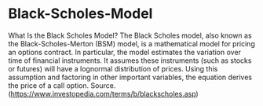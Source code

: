 # Black-Scholes-Model


What Is the Black Scholes Model?
The Black Scholes model, also known as the Black-Scholes-Merton (BSM) model, is a mathematical model for pricing an options contract. In particular, the model estimates the variation over time of financial instruments. It assumes these instruments (such as stocks or futures) will have a lognormal distribution of prices. Using this assumption and factoring in other important variables, the equation derives the price of a call option. Source. (https://www.investopedia.com/terms/b/blackscholes.asp)
